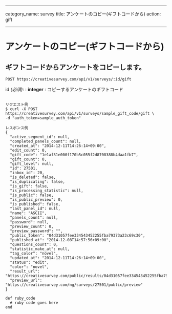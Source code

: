 
---

category_name: survey
title: アンケートのコピー(ギフトコードから)
action: gift

---

# アンケートのコピー(ギフトコードから)

## ギフトコードからアンケートをコピーします。

`POST https://creativesurvey.com/api/v1/surveys/:id/gift`

id _(必須)_:
: __integer__
: コピーするアンケートのギフトコード

~~~

リクエスト例
$ curl -X POST https://creativesurvey.com/api/v1/surveys/sample_gift_code/gift \
-d "auth_token=sample_auth_token"

レスポンス例
{
  "active_segment_id": null,
  "completed_panels_count": null,
  "created_at": "2014-12-11T14:26:14+09:00",
  "edit_count": 0,
  "gift_code": "1e1af31e000f170b5c055f2d8708388b4daa1fb7",
  "gift_count": 0,
  "gift_level": null,
  "id": 27501,
  "inbox_id": 20,
  "is_deleted": false,
  "is_duplicating": false,
  "is_gift": false,
  "is_processing_statistic": null,
  "is_public": false,
  "is_public_preview": 0,
  "is_published": false,
  "last_panel_id": null,
  "name": "ASCII",
  "panels_count": null,
  "password": null,
  "preview_count": 0,
  "preview_password": "",
  "public_token": "04d31057fee334543452255fba79373a23c69c30",
  "published_at": "2014-12-08T14:57:56+09:00",
  "questions_count": 0,
  "statistic_make_at": null,
  "tag_color": "novel",
  "updated_at": "2014-12-11T14:26:14+09:00",
  "status": "edit",
  "color": "novel",
  "result_url": "https://creativesurvey.com/public/results/04d31057fee334543452255fba79373a23c69c30/summary",
  "preview_url": "https://creativesurvey.com/ng/surveys/27501/public/preview"
}
~~~
 
~~~
def ruby_code
  # ruby code goes here
end
~~~

